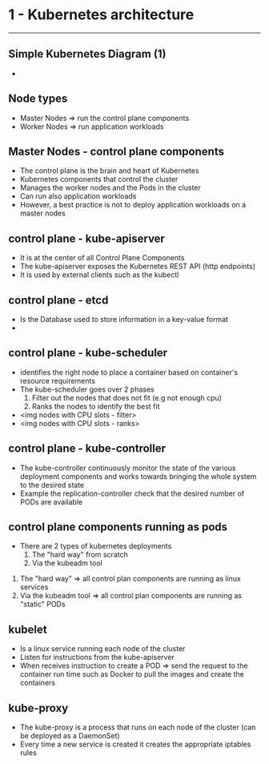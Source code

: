 # 1 - Kubernetes architecture 
---

## Simple Kubernetes Diagram (1)
 - <img>
 
## Node types 
 - Master Nodes => run the control plane components
 - Worker Nodes => run application workloads
 
## Master Nodes - control plane components
 - The control plane is the brain and heart of Kubernetes
 - Kubernetes components that control the cluster
 - Manages the worker nodes and the Pods in the cluster
 - Can run also application workloads
 - However, a best practice is not to deploy application workloads on a master nodes

## control plane - kube-apiserver
 - It is at the center of all Control Plane Components
 - The kube-apiserver exposes the Kubernetes REST API (http endpoints)
 - It is used by external clients such as the kubectl

## control plane - etcd
 - Is the Database used to store information in a key-value format
 - <img DB>
 
## control plane - kube-scheduler
 - identifies the right node to place a container based on container's resource requirements 
 - The kube-scheduler goes over 2 phases
   1. Filter out the nodes that does not fit (e.g not enough cpu)
   2. Ranks the nodes to identify the best fit
 - <img nodes with CPU slots - filter>
 - <img nodes with CPU slots - ranks>

## control plane - kube-controller
 - The kube-controller continuously monitor the state of the various deployment components and works towards bringing the whole system  to the desired state
 - Example the replication-controller check that the desired number of PODs are available
 
## control plane components running as pods
 - There are 2 types of kubernetes deployments 
   1. The "hard way" from scratch 
   2. Via the kubeadm tool
 
 1. The "hard way" => all control plan components are running as linux services 
 2. Via the kubeadm tool => all control plan components are running as "static" PODs 
 
## kubelet
 - Is a linux service running each node of the cluster
 - Listen for instructions from the kube-apiserver
 - When receives instruction to create a POD => send the request to the container run time such as Docker to pull the images and create the containers 
 
## kube-proxy
 - The kube-proxy is a process that runs on each node of the cluster (can be deployed as a DaemonSet)
 - Every time a new service is created it creates the appropriate iptables rules
 
